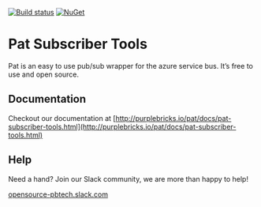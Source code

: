 [![Build status](https://ci.appveyor.com/api/projects/status/2l8rylk32jvd82xm?svg=true)](https://ci.appveyor.com/project/ilivewithian/pat-subscriber-tools)
 [![NuGet](https://img.shields.io/nuget/v/Pat.Subscriber.Tools.svg)](https://www.nuget.org/packages/Pat.Subscriber.Tools/)


# Pat Subscriber Tools

Pat is an easy to use pub/sub wrapper for the azure service bus. It’s free to use and open source.

## Documentation

Checkout our documentation at [http://purplebricks.io/pat/docs/pat-subscriber-tools.html](http://purplebricks.io/pat/docs/pat-subscriber-tools.html)

## Help

Need a hand? Join our Slack community, we are more than happy to help!

[opensource-pbtech.slack.com](https://join.slack.com/t/opensource-pbtech/shared_invite/enQtNDM0NzM2NjYwMzIyLTY1ZWIyODkxZmRhNjJiZjI2MTA5OGM2Nzk2MTIwMjI3YTJmNmIxMDZhM2RiOTM1YjQ0NDRjZDFiZDU4YmEwNjE)
